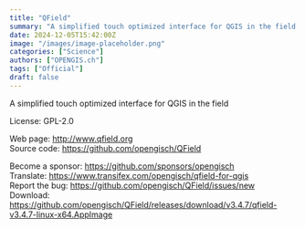 ```yaml
---
title: "QField"
summary: "A simplified touch optimized interface for QGIS in the field."
date: 2024-12-05T15:42:00Z
image: "/images/image-placeholder.png"
categories: ["Science"]
authors: ["OPENGIS.ch"]
tags: ["Official"]
draft: false
---
```


A simplified touch optimized interface for QGIS in the field

License: GPL-2.0

Web page: <http://www.qfield.org>  
Source code: <https://github.com/opengisch/QField>

Become a sponsor: <https://github.com/sponsors/opengisch>  
Translate: <https://www.transifex.com/opengisch/qfield-for-qgis>  
Report the bug: <https://github.com/opengisch/QField/issues/new>  
Download: <https://github.com/opengisch/QField/releases/download/v3.4.7/qfield-v3.4.7-linux-x64.AppImage>
